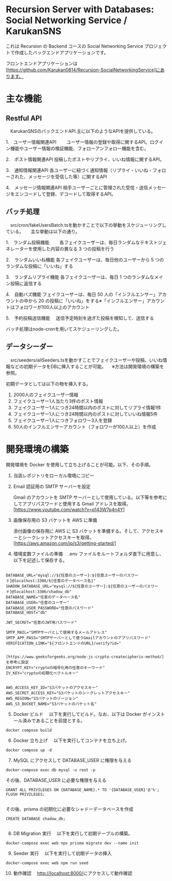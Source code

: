 # Recursion Server with Databases: Social Networking Service / KarukanSNS

これは Recursion の Backend コースの Social Networking Service プロジェクトで作成したバックエンドアプリケーションです。

フロントエンドアプリケーションは[https://github.com/Karukan0814/Recursion-SocialNetworkingService]にあります。


# 主な機能

## Restful API
　KarukanSNSのバックエンドAPI.主に以下のようなAPIを提供している。

  
   1.　ユーザー情報関連API
   　　ユーザー情報の登録や取得に関するAPI。ログイン機能やユーザー情報の検証機能、フォローアンフォロー機能を含む。
   
   2.　ポスト情報関連API
       投稿したポストやリプライ、いいね情報に関するAPI。
   
   3.　通知情報関連API
       各ユーザーに紐づく通知情報（リプライ・いいね・フォローされた、メッセージを受信した等）に関するAPI
   
   4.　メッセージ情報関連API
       相手ユーザーごとに管理された受信・送信メッセージをエンコードして登録、デコードして取得するAPI。



## バッチ処理
　src/cron/fakeUsersBatch.tsを動かすことで以下の挙動をスケジューリングしている。
 　
  主な挙動は以下の通り。
  
   1.　ランダム投稿機能
   　　各フェイクユーザーは、毎日ランダムなテキストジェネレーターを使用した内容の異なる 3 つの投稿を行う
   
   2.　ランダムいいね機能
       各フェイクユーザーは、毎日他のユーザーから 5 つのランダムな投稿に「いいね」する
   
   3.　ランダムリプライ機能
       各フェイクユーザーは、毎日 1 つのランダムなメイン投稿に返信する
   
   4.　自動バズ機能
       フェイクユーザーは、毎日 50 人の「インフルエンサー」アカウントの中から 20 の投稿に「いいね」をする※「インフルエンサー」アカウントはフォロワーが100人以上のアカウント

   5.　予約投稿送信機能　
       送信予定時刻を過ぎた投稿を検知して、送信する

  バッチ処理はnode-cronを用いてスケジューリングした。

  
  

## データシーダー
　src/seeders/allSeeders.tsを動かすことでフェイクユーザーや投稿、いいね情報などの初期データをDBに挿入することが可能。
 　※方法は開発環境の構築を参照。
  
  初期データとしては以下の物を挿入する。
  1.   2000人のフェイクユーザー情報
  2.   フェイクユーザー1人当たり3件のポスト情報
  3.   フェイクユーザー1人につき24時間以内のポストに対してリプライ情報1件
  4.   フェイクユーザー1人につき24時間以内のポストに対していいね情報5件
  5.   フェイクユーザー1人につきフォロワー3人を登録
  6.   50人のインフルエンサーアカウント（フォロワーが100人以上）を作成

  


# 開発環境の構築

開発環境を Docker を使用して立ち上げることが可能。以下、その手順。

1. 当該レポジトリをローカル環境にコピー

2. Email 認証用の SMTP サーバーを設定

   Gmail のアカウントを SMTP サーバーとして使用している。以下等を参考にしてアプリパスワードと使用する Gmail アドレスを取得。
   [https://www.youtube.com/watch?v=p143W7p4n4Y]

3. 画像保存用の S3 バケットを AWS に準備

   添付画像の保存用に AWS に S3 バケットを準備する。そして、アクセスキーとシークレットアクセスキーを取得。
   [https://aws.amazon.com/jp/s3/getting-started/]

4. 環境変数ファイルの準備
   　.env ファイルをルートフォルダ直下に用意し、以下を記述して保存する。

```

DATABASE_URL="mysql://${任意のユーザー}:${任意ユーザーのパスワード}@localhost:3306/${任意のデータベース名}"
SHADOW_DATABASE_URL="mysql://${任意のユーザー}:${任意のユーザーのパスワード}@localhost:3306/shadow_db"
DATABASE_NAME="任意のデータベース名"
DATABASE_USER="任意のユーザー"
DATABASE_USER_PASSWORD="任意のパスワード"
DATABASE_HOST="db"

JWT_SECRET="任意のJWT用パスワード"

SMTP_MAIL="SMTPサーバとして使用するメールアドレス"
SMTP_APP_PASS="SMTPサーバーとして使うGmailアカウントのアプリパスワード"
VERIFICATION_LINK="${フロントエンドのURL}/verify?id="


[https://www.geeksforgeeks.org/node-js-crypto-createcipheriv-method/]を参考に設定
ENCRYPT_KEY="cryptoの暗号化用の任意のキーワード"
IV_KEY="cryptoの初期化ベクトルキー"


AWS_ACCESS_KEY_ID="S3バケットのアクセスキー"
AWS_SECRET_ACCESS_KEY="S3バケットのシークレットアクセスキー"
AWS_REGION="S3バケットのリージョン"
AWS_S3_BUCKET_NAME="S3バケットのバケット名"

```

5. Docker ビルド
   　以下を実行してビルド。なお、以下は Docker がインストール済みであることを前提とする。

```
docker compose build
```

6. Docker 立ち上げ
   　以下を実行してコンテナを立ち上げ。

```
docker compose up -d
```

7. MySQL にアクセスして DATABASE_USER に権限を与える

```
docker-compose exec db mysql -u root -p

```

その後、DATABASE_USER に必要な権限を与える

```
GRANT ALL PRIVILEGES ON {DATABASE_NAME}.* TO '{DATABASE_USER}'@'%';
FLUSH PRIVILEGES;


```

その後、prisma の初期化に必要なシャドーデータベースを作成

```
CREATE DATABASE shadow_db;


```

8. DB Migration 実行
   　以下を実行して初期テーブルの構築。

```
docker-compose exec web npx prisma migrate dev --name init

```

9. Seeder 実行
   　以下を実行して初期データの挿入

```
docker-compose exec web npm run seed

```

10. 動作確認
    　[http://localhost:8000/](http://localhost:8000/)にアクセスして動作確認
